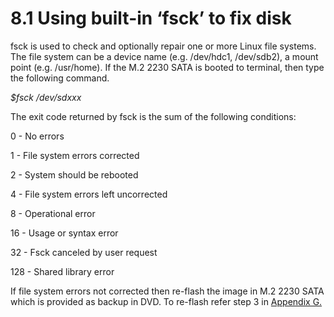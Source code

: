 # 8.1	Using built-in ‘fsck’ to fix disk

fsck is used to check and optionally repair one or more Linux file systems. The file system can be a device name (e.g. /dev/hdc1, /dev/sdb2), a mount point (e.g. /usr/home). If the M.2 2230 SATA is booted to terminal, then type the following command.

_$fsck /dev/sdxxx_

The exit code returned by fsck is the sum of the following conditions:

&#x20;0 - No errors

&#x20;1 - File system errors corrected

&#x20;2 - System should be rebooted

&#x20;4 - File system errors left uncorrected

&#x20;8 - Operational error

&#x20;16 - Usage or syntax error

&#x20;32 - Fsck canceled by user request

&#x20;128 - Shared library error

If file system errors not corrected then re-flash the image in M.2 2230 SATA which is provided as backup in DVD. To re-flash refer step 3 in [Appendix G.](../9-appendices/appendix-g-dd-command-for-image-backup.md)
